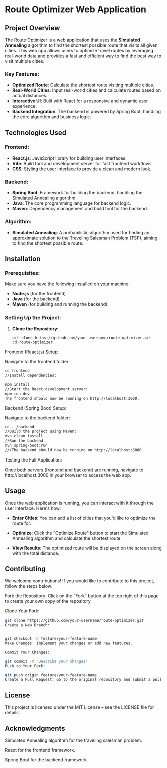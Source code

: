 # Route Optimizer Web Application

## Project Overview

The Route Optimizer is a web application that uses the **Simulated Annealing** algorithm to find the shortest possible route that visits all given cities. This web app allows users to optimize travel routes by leveraging real-world data and provides a fast and efficient way to find the best way to visit multiple cities.

### Key Features:
- **Optimized Route**: Calculate the shortest route visiting multiple cities.
- **Real-World Cities**: Input real-world cities and calculate routes based on actual distances.
- **Interactive UI**: Built with React for a responsive and dynamic user experience.
- **Backend Integration**: The backend is powered by Spring Boot, handling the core algorithm and business logic.
  
## Technologies Used

### Frontend:
- **React.js**: JavaScript library for building user interfaces.
- **Vite**: Build tool and development server for fast frontend workflows.
- **CSS**: Styling the user interface to provide a clean and modern look.

### Backend:
- **Spring Boot**: Framework for building the backend, handling the Simulated Annealing algorithm.
- **Java**: The core programming language for backend logic.
- **Maven**: Dependency management and build tool for the backend.

### Algorithm:
- **Simulated Annealing**: A probabilistic algorithm used for finding an approximate solution to the Traveling Salesman Problem (TSP), aiming to find the shortest possible route.

## Installation

### Prerequisites:
Make sure you have the following installed on your machine:
- **Node.js** (for the frontend)
- **Java** (for the backend)
- **Maven** (for building and running the backend)

### Setting Up the Project:

1. **Clone the Repository:**

   ```bash
   git clone https://github.com/your-username/route-optimizer.git
   cd route-optimizer

Frontend (React.js) Setup:

Navigate to the frontend folder:

```bash
cd frontend
//Install dependencies:
```
``` bash
npm install
//Start the React development server:
npm run dev
The frontend should now be running on http://localhost:3000.
```
Backend (Spring Boot) Setup:

Navigate to the backend folder:

```bash
cd ../backend
//Build the project using Maven:
mvn clean install
//Run the backend
mvn spring-boot:run
///The backend should now be running on http://localhost:8080.
```
Testing the Full Application:

Once both servers (frontend and backend) are running, navigate to http://localhost:3000 in your browser to access the web app.

## Usage
Once the web application is running, you can interact with it through the user interface. Here's how:

- **Enter Cities**: You can add a list of cities that you'd like to optimize the route for.

- **Optimize**: Click the "Optimize Route" button to start the Simulated Annealing algorithm and calculate the shortest route.

- **View Results**: The optimized route will be displayed on the screen along with the total distance.

## Contributing
We welcome contributions! If you would like to contribute to this project, follow the steps below:

Fork the Repository: Click on the "Fork" button at the top right of this page to create your own copy of the repository.

Clone Your Fork:

```bash
git clone https://github.com/your-username/route-optimizer.git
Create a New Branch:
```
``` bash

git checkout -b feature/your-feature-name
Make Changes: Implement your changes or add new features.

Commit Your Changes:
```
```bash
git commit -m "Describe your changes"
Push to Your Fork:
```
```bash
git push origin feature/your-feature-name
Create a Pull Request: Go to the original repository and submit a pull request with a description of your changes.
```
## License
This project is licensed under the MIT License – see the LICENSE file for details.

## Acknowledgments
Simulated Annealing algorithm for the traveling salesman problem.

React for the frontend framework.

Spring Boot for the backend framework.


